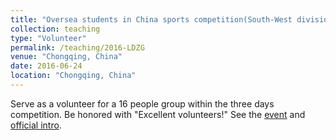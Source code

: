 ```yaml
---
title: "Oversea students in China sports competition(South-West division)"
collection: teaching
type: "Volunteer"
permalink: /teaching/2016-LDZG
venue: "Chongqing, China"
date: 2016-06-24 
location: "Chongqing, China"
---
```


Serve as a volunteer for a 16 people group within the three days competition. Be honored with "Excellent volunteers!" See the [event](https://baike.baidu.com/item/%E7%95%99%E5%8A%A8%E4%B8%AD%E5%9B%BD/5522332) and [official intro](http://www.moe.gov.cn/jyb_xwfb/xw_fbh/moe_2069/xwfbh_2017n/xwfb_170301/170301_sfcl/201703/t20170301_297671.html).

<!-- Heading 1
======

Heading 2
======

Heading 3
====== -->
